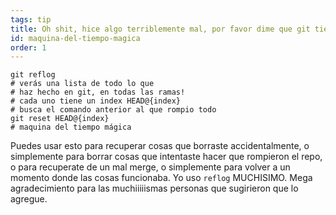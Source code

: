 ```yaml
---
tags: tip
title: Oh shit, hice algo terriblemente mal, por favor dime que git tiene una maquina del tiempo mágica‽
id: maquina-del-tiempo-magica
order: 1
---
```


```git
git reflog
# verás una lista de todo lo que
# haz hecho en git, en todas las ramas!
# cada uno tiene un index HEAD@{index}
# busca el comando anterior al que rompio todo
git reset HEAD@{index}
# maquina del tiempo mágica
```

Puedes usar esto para recuperar cosas que borraste accidentalmente, o simplemente para borrar cosas que intentaste hacer que rompieron el repo, o para recuperate de un mal merge, o simplemente para volver a un momento donde las cosas funcionaba. Yo uso `reflog` MUCHISIMO. Mega agradecimiento para las muchiiiiismas personas que sugirieron que lo agregue.
